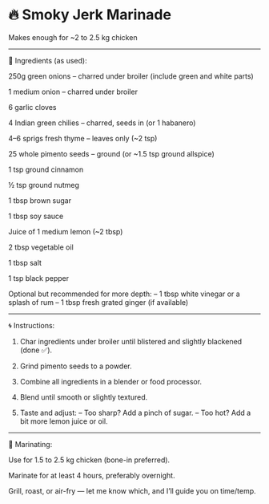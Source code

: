 # 🔥 Smoky Jerk Marinade

Makes enough for ~2 to 2.5 kg chicken


---

🧄 Ingredients (as used):

250g green onions – charred under broiler (include green and white parts)

1 medium onion – charred under broiler

6 garlic cloves

4 Indian green chilies – charred, seeds in (or 1 habanero)

4–6 sprigs fresh thyme – leaves only (~2 tsp)

25 whole pimento seeds – ground (or ~1.5 tsp ground allspice)

1 tsp ground cinnamon

½ tsp ground nutmeg

1 tbsp brown sugar

1 tbsp soy sauce

Juice of 1 medium lemon (~2 tbsp)

2 tbsp vegetable oil

1 tbsp salt

1 tsp black pepper

Optional but recommended for more depth:
– 1 tbsp white vinegar or a splash of rum
– 1 tbsp fresh grated ginger (if available)



---

🌀 Instructions:

1. Char ingredients under broiler until blistered and slightly blackened (done ✅).


2. Grind pimento seeds to a powder.


3. Combine all ingredients in a blender or food processor.


4. Blend until smooth or slightly textured.


5. Taste and adjust:
– Too sharp? Add a pinch of sugar.
– Too hot? Add a bit more lemon juice or oil.




---

🐔 Marinating:

Use for 1.5 to 2.5 kg chicken (bone-in preferred).

Marinate for at least 4 hours, preferably overnight.

Grill, roast, or air-fry — let me know which, and I’ll guide you on time/temp.
